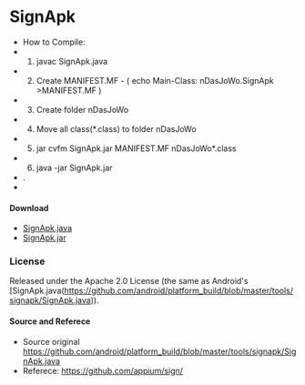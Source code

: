 # SignApk

 * How to Compile:
 * 1. javac SignApk.java
 * 2. Create MANIFEST.MF - ( echo Main-Class: nDasJoWo.SignApk >MANIFEST.MF )
 * 3. Create folder nDasJoWo
 * 4. Move all class(*.class) to folder nDasJoWo
 * 5. jar cvfm SignApk.jar MANIFEST.MF nDasJoWo\*.class
 * 6. java -jar SignApk.jar
 * . 
 *
 
 #### Download ####
 - [SignApk.java](https://raw.githubusercontent.com/ndasjowo/SignApk/master/SignApk.java)
 - [SignApk.jar](https://raw.githubusercontent.com/ndasjowo/SignApk/master/SignApk.jar)
 
 ### License ###
Released under the Apache 2.0 License (the same as Android's [SignApk.java(https://github.com/android/platform_build/blob/master/tools/signapk/SignApk.java)).

 #### Source and Referece ####
 * Source original https://github.com/android/platform_build/blob/master/tools/signapk/SignApk.java
 * Referece: https://github.com/appium/sign/
 
